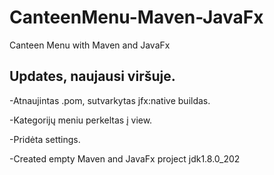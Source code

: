 # CanteenMenu-Maven-JavaFx

Canteen Menu with Maven and JavaFx



## Updates, naujausi viršuje.



-Atnaujintas .pom, sutvarkytas jfx:native buildas.

-Kategorijų meniu perkeltas į view.

-Pridėta settings.

-Created empty Maven and JavaFx project jdk1.8.0_202
